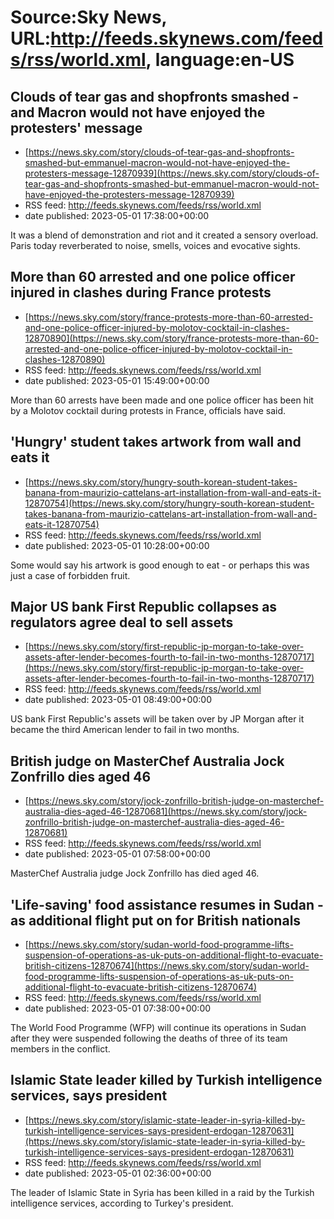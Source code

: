 # Source:Sky News, URL:http://feeds.skynews.com/feeds/rss/world.xml, language:en-US

## Clouds of tear gas and shopfronts smashed - and Macron would not have enjoyed the protesters' message
 - [https://news.sky.com/story/clouds-of-tear-gas-and-shopfronts-smashed-but-emmanuel-macron-would-not-have-enjoyed-the-protesters-message-12870939](https://news.sky.com/story/clouds-of-tear-gas-and-shopfronts-smashed-but-emmanuel-macron-would-not-have-enjoyed-the-protesters-message-12870939)
 - RSS feed: http://feeds.skynews.com/feeds/rss/world.xml
 - date published: 2023-05-01 17:38:00+00:00

It was a blend of demonstration and riot and it created a sensory overload. Paris today reverberated to noise, smells, voices and evocative sights.

## More than 60 arrested and one police officer injured in clashes during France protests
 - [https://news.sky.com/story/france-protests-more-than-60-arrested-and-one-police-officer-injured-by-molotov-cocktail-in-clashes-12870890](https://news.sky.com/story/france-protests-more-than-60-arrested-and-one-police-officer-injured-by-molotov-cocktail-in-clashes-12870890)
 - RSS feed: http://feeds.skynews.com/feeds/rss/world.xml
 - date published: 2023-05-01 15:49:00+00:00

More than 60 arrests have been made and one police officer has been hit by a Molotov cocktail during protests in France, officials have said.

## 'Hungry' student takes artwork from wall and eats it
 - [https://news.sky.com/story/hungry-south-korean-student-takes-banana-from-maurizio-cattelans-art-installation-from-wall-and-eats-it-12870754](https://news.sky.com/story/hungry-south-korean-student-takes-banana-from-maurizio-cattelans-art-installation-from-wall-and-eats-it-12870754)
 - RSS feed: http://feeds.skynews.com/feeds/rss/world.xml
 - date published: 2023-05-01 10:28:00+00:00

Some would say his artwork is good enough to eat - or perhaps this was just a case of forbidden fruit.

## Major US bank First Republic collapses as regulators agree deal to sell assets
 - [https://news.sky.com/story/first-republic-jp-morgan-to-take-over-assets-after-lender-becomes-fourth-to-fail-in-two-months-12870717](https://news.sky.com/story/first-republic-jp-morgan-to-take-over-assets-after-lender-becomes-fourth-to-fail-in-two-months-12870717)
 - RSS feed: http://feeds.skynews.com/feeds/rss/world.xml
 - date published: 2023-05-01 08:49:00+00:00

US bank First Republic's assets will be taken over by JP Morgan after it became the third American lender to fail in two months.

## British judge on MasterChef Australia Jock Zonfrillo dies aged 46
 - [https://news.sky.com/story/jock-zonfrillo-british-judge-on-masterchef-australia-dies-aged-46-12870681](https://news.sky.com/story/jock-zonfrillo-british-judge-on-masterchef-australia-dies-aged-46-12870681)
 - RSS feed: http://feeds.skynews.com/feeds/rss/world.xml
 - date published: 2023-05-01 07:58:00+00:00

MasterChef Australia judge Jock Zonfrillo has died aged 46.

## 'Life-saving' food assistance resumes in Sudan - as additional flight put on for British nationals
 - [https://news.sky.com/story/sudan-world-food-programme-lifts-suspension-of-operations-as-uk-puts-on-additional-flight-to-evacuate-british-citizens-12870674](https://news.sky.com/story/sudan-world-food-programme-lifts-suspension-of-operations-as-uk-puts-on-additional-flight-to-evacuate-british-citizens-12870674)
 - RSS feed: http://feeds.skynews.com/feeds/rss/world.xml
 - date published: 2023-05-01 07:38:00+00:00

The World Food Programme (WFP) will continue its operations in Sudan after they were suspended following the deaths of three of its team members in the conflict.

## Islamic State leader killed by Turkish intelligence services, says president
 - [https://news.sky.com/story/islamic-state-leader-in-syria-killed-by-turkish-intelligence-services-says-president-erdogan-12870631](https://news.sky.com/story/islamic-state-leader-in-syria-killed-by-turkish-intelligence-services-says-president-erdogan-12870631)
 - RSS feed: http://feeds.skynews.com/feeds/rss/world.xml
 - date published: 2023-05-01 02:36:00+00:00

The leader of Islamic State in Syria has been killed in a raid by the Turkish intelligence services, according to Turkey's president.


